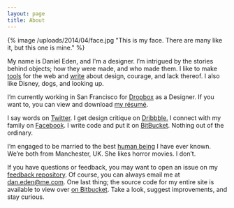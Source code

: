 ```yaml
---
layout: page
title: About
---
```


{% image /uploads/2014/04/face.jpg "This is my face. There are many like it, but this one is mine." %}

My name is Daniel Eden, and I'm a designer. I’m intrigued by the stories behind objects;
how they were made, and who made them. I like to make [tools](/portfolio) for the web
and [write](/blog) about design, courage, and lack thereof. I also like Disney, dogs,
and looking up.

I’m currently working in San Francisco for [Dropbox](http://dropbox.com) as a Designer.
If you want to, you can view and download [my résumé](http://cl.ly/OlXO).

I say words on [Twitter](http://twitter.com/_dte). I get design critique on
[Dribbble.](http://dribbble.com/dte) I connect with my family on
[Facebook](http://www.facebook.com/daniel.eden). I write code and put it on
[BitBucket](https://bitbucket.org/daneden/). Nothing out of the ordinary.

I’m engaged to be married to the best [human being](http://twitter.com/iamemliy)
I have ever known. We’re both from Manchester, UK. She likes horror movies. I don’t.

If you have questions or feedback, you may want to open an issue on my
[feedback repository](https://github.com/daneden/feedback). Of course, you can always
email me at [dan.eden@me.com](mailto:dan.eden@me.com).
One last thing; the source code for my entire site is available to view over
[on Bitbucket](https://bitbucket.org/daneden/daneden.me). Take a look, suggest improvements,
and stay curious.
